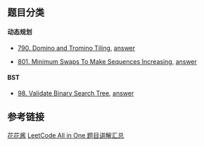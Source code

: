 ## 题目分类

#### 动态规划

  * [790. Domino and Tromino Tiling](https://leetcode.com/problems/domino-and-tromino-tiling/), [answer](https://www.youtube.com/watch?v=S-fUTfqrdq8)

  * [801. Minimum Swaps To Make Sequences Increasing](https://leetcode.com/problems/minimum-swaps-to-make-sequences-increasing/), [answer](https://zxi.mytechroad.com/blog/dynamic-programming/leetcode-801-minimum-swaps-to-make-sequences-increasing/)
  
#### BST

  * [98. Validate Binary Search Tree](https://leetcode.com/problems/validate-binary-search-tree/), [answer]()
  
## 参考链接

[花花酱](https://zxi.mytechroad.com/blog/)
[LeetCode All in One 题目讲解汇总](http://www.cnblogs.com/grandyang/p/4606334.html#!comments)